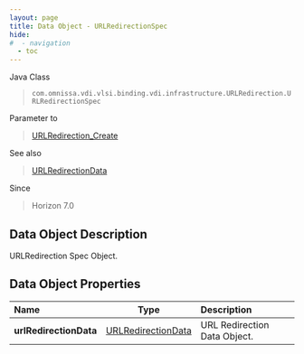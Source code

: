 ```yaml
---
layout: page
title: Data Object - URLRedirectionSpec
hide:
#  - navigation
  - toc
---
```






Java Class
> `com.omnissa.vdi.vlsi.binding.vdi.infrastructure.URLRedirection.URLRedirectionSpec`

Parameter to
> [URLRedirection_Create](vdi.infrastructure.URLRedirection.md#create)

See also
> [URLRedirectionData](vdi.infrastructure.URLRedirection.URLRedirectionData.md)

Since
> Horizon 7.0


## Data Object Description

URLRedirection Spec Object.

## Data Object Properties

 Name | Type | Description
:---|:---:|:---
**urlRedirectionData**| [URLRedirectionData](vdi.infrastructure.URLRedirection.URLRedirectionData.md)|  URL Redirection Data Object.


 
